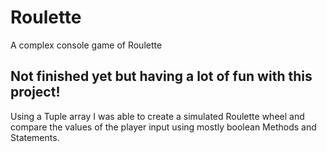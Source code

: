# Roulette
A complex console game of Roulette

## Not finished yet but having a lot of fun with this project!

Using a Tuple array I was able to create a simulated Roulette wheel and compare the values of the player input using mostly boolean Methods and Statements. 
